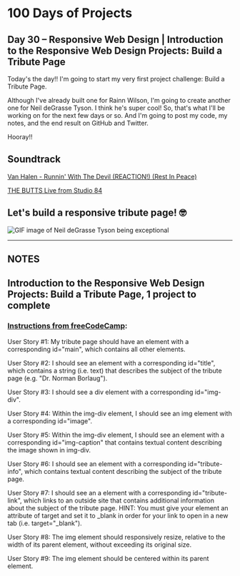 # 100 Days of Projects

## Day 30 – Responsive Web Design | Introduction to the Responsive Web Design Projects: Build a Tribute Page

Today's the day!! I'm going to start my very first project challenge: Build a Tribute Page.

Although I've already built one for Rainn Wilson, I'm going to create another one for Neil deGrasse Tyson. I think he's super cool! So, that's what I'll be working on for the next few days or so. And I'm going to post my code, my notes, and the end result on GitHub and Twitter.

Hooray!!

## Soundtrack

[Van Halen - Runnin' With The Devil (REACTION!) (Rest In Peace)](https://youtu.be/6uxtd5QomA8)

[THE BUTTS Live from Studio 84](https://youtu.be/bz-gaXKigk0)

## Let's build a responsive tribute page!   🤓

![GIF image of Neil deGrasse Tyson being exceptional](https://media1.tenor.com/images/af72d9e233e808a8127897e77bc9e94e/tenor.gif?itemid=11704500)

---

## NOTES

## Introduction to the Responsive Web Design Projects: Build a Tribute Page, 1 project to complete

### [Instructions from freeCodeCamp](https://www.freecodecamp.org/learn/responsive-web-design/responsive-web-design-projects/build-a-tribute-page):

User Story #1: My tribute page should have an element with a corresponding id="main", which contains all other elements.

User Story #2: I should see an element with a corresponding id="title", which contains a string (i.e. text) that describes the subject of the tribute page (e.g. "Dr. Norman Borlaug").

User Story #3: I should see a div element with a corresponding id="img-div".

User Story #4: Within the img-div element, I should see an img element with a corresponding id="image".

User Story #5: Within the img-div element, I should see an element with a corresponding id="img-caption" that contains textual content describing the image shown in img-div.

User Story #6: I should see an element with a corresponding id="tribute-info", which contains textual content describing the subject of the tribute page.

User Story #7: I should see an a element with a corresponding id="tribute-link", which links to an outside site that contains additional information about the subject of the tribute page. HINT: You must give your element an attribute of target and set it to _blank in order for your link to open in a new tab (i.e. target="_blank").

User Story #8: The img element should responsively resize, relative to the width of its parent element, without exceeding its original size.

User Story #9: The img element should be centered within its parent element.